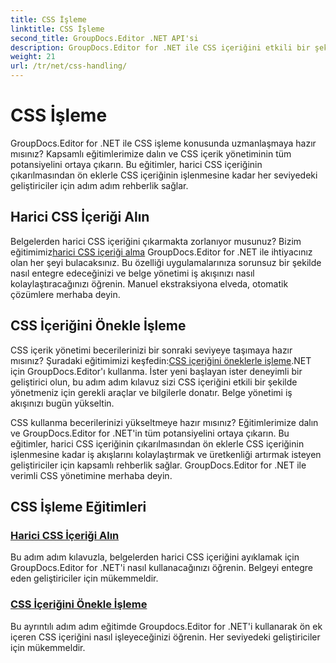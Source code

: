 ```yaml
---
title: CSS İşleme
linktitle: CSS İşleme
second_title: GroupDocs.Editor .NET API'si
description: GroupDocs.Editor for .NET ile CSS içeriğini etkili bir şekilde nasıl yöneteceğinizi öğrenin. Harici CSS içeriğini çıkarın ve CSS içeriğini öneklerle zahmetsizce kullanın.
weight: 21
url: /tr/net/css-handling/
---
```


# CSS İşleme


GroupDocs.Editor for .NET ile CSS işleme konusunda uzmanlaşmaya hazır mısınız? Kapsamlı eğitimlerimize dalın ve CSS içerik yönetiminin tüm potansiyelini ortaya çıkarın. Bu eğitimler, harici CSS içeriğinin çıkarılmasından ön eklerle CSS içeriğinin işlenmesine kadar her seviyedeki geliştiriciler için adım adım rehberlik sağlar.

## Harici CSS İçeriği Alın

 Belgelerden harici CSS içeriğini çıkarmakta zorlanıyor musunuz? Bizim eğitimimiz[harici CSS içeriği alma](./get-external-css-content/) GroupDocs.Editor for .NET ile ihtiyacınız olan her şeyi bulacaksınız. Bu özelliği uygulamalarınıza sorunsuz bir şekilde nasıl entegre edeceğinizi ve belge yönetimi iş akışınızı nasıl kolaylaştıracağınızı öğrenin. Manuel ekstraksiyona elveda, otomatik çözümlere merhaba deyin.

## CSS İçeriğini Önekle İşleme

 CSS içerik yönetimi becerilerinizi bir sonraki seviyeye taşımaya hazır mısınız? Şuradaki eğitimimizi keşfedin:[CSS içeriğini öneklerle işleme](./handle-css-content-with-prefix/).NET için GroupDocs.Editor'ı kullanma. İster yeni başlayan ister deneyimli bir geliştirici olun, bu adım adım kılavuz sizi CSS içeriğini etkili bir şekilde yönetmeniz için gerekli araçlar ve bilgilerle donatır. Belge yönetimi iş akışınızı bugün yükseltin.

CSS kullanma becerilerinizi yükseltmeye hazır mısınız? Eğitimlerimize dalın ve GroupDocs.Editor for .NET'in tüm potansiyelini ortaya çıkarın. Bu eğitimler, harici CSS içeriğinin çıkarılmasından ön eklerle CSS içeriğinin işlenmesine kadar iş akışlarını kolaylaştırmak ve üretkenliği artırmak isteyen geliştiriciler için kapsamlı rehberlik sağlar. GroupDocs.Editor for .NET ile verimli CSS yönetimine merhaba deyin. 
## CSS İşleme Eğitimleri
### [Harici CSS İçeriği Alın](./get-external-css-content/)
Bu adım adım kılavuzla, belgelerden harici CSS içeriğini ayıklamak için GroupDocs.Editor for .NET'i nasıl kullanacağınızı öğrenin. Belgeyi entegre eden geliştiriciler için mükemmeldir.
### [CSS İçeriğini Önekle İşleme](./handle-css-content-with-prefix/)
Bu ayrıntılı adım adım eğitimde Groupdocs.Editor for .NET'i kullanarak ön ek içeren CSS içeriğini nasıl işleyeceğinizi öğrenin. Her seviyedeki geliştiriciler için mükemmeldir.